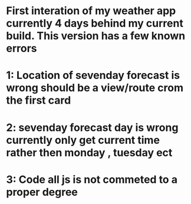 # First interation of my weather app currently 4 days behind my current build. This version has a few known errors
# 1: Location of sevenday forecast is wrong should be a view/route crom the first card
# 2: sevenday forecast day is wrong currently only get current time rather then monday , tuesday ect
# 3: Code all js is not commeted to a proper degree 


